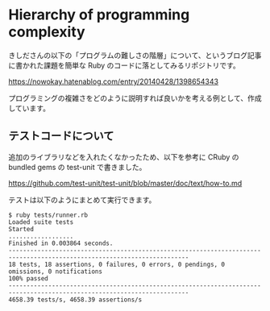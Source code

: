 # Hierarchy of programming complexity

きしださんの以下の「プログラムの難しさの階層」について、というブログ記事に書かれた課題を簡単な Ruby のコードに落としてみるリポジトリです。

https://nowokay.hatenablog.com/entry/20140428/1398654343

プログラミングの複雑さをどのように説明すれば良いかを考える例として、作成しています。

## テストコードについて

追加のライブラリなどを入れたくなかったため、以下を参考に CRuby の bundled gems の test-unit で書きました。

https://github.com/test-unit/test-unit/blob/master/doc/text/how-to.md

テストは以下のようにまとめて実行できます。

```
$ ruby tests/runner.rb
Loaded suite tests
Started
..................
Finished in 0.003864 seconds.
------------------------------------------------------------------------------------------------------------------------
18 tests, 18 assertions, 0 failures, 0 errors, 0 pendings, 0 omissions, 0 notifications
100% passed
------------------------------------------------------------------------------------------------------------------------
4658.39 tests/s, 4658.39 assertions/s
```
